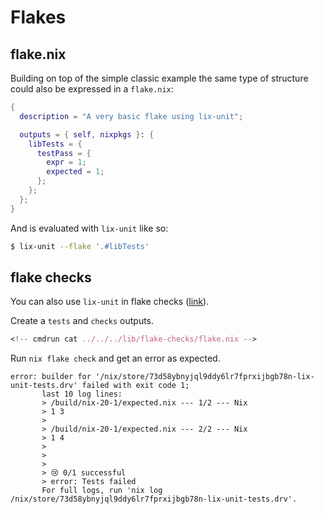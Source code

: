 # Flakes

## flake.nix

Building on top of the simple classic example the same type of structure could also be expressed in a `flake.nix`:
``` nix
{
  description = "A very basic flake using lix-unit";

  outputs = { self, nixpkgs }: {
    libTests = {
      testPass = {
        expr = 1;
        expected = 1;
      };
    };
  };
}

```

And is evaluated with `lix-unit` like so:
``` bash
$ lix-unit --flake '.#libTests'
```

## flake checks

You can also use `lix-unit` in flake checks ([link](https://nixos.org/manual/nix/unstable/command-ref/new-cli/nix3-flake-check)).

Create a `tests` and `checks` outputs.

```nix
<!-- cmdrun cat ../../../lib/flake-checks/flake.nix -->
```

Run `nix flake check` and get an error as expected.

```console
error: builder for '/nix/store/73d58ybnyjql9ddy6lr7fprxijbgb78n-lix-unit-tests.drv' failed with exit code 1;
       last 10 log lines:
       > /build/nix-20-1/expected.nix --- 1/2 --- Nix
       > 1 3
       >
       > /build/nix-20-1/expected.nix --- 2/2 --- Nix
       > 1 4
       >
       >
       >
       > 😢 0/1 successful
       > error: Tests failed
       For full logs, run 'nix log /nix/store/73d58ybnyjql9ddy6lr7fprxijbgb78n-lix-unit-tests.drv'.
```
